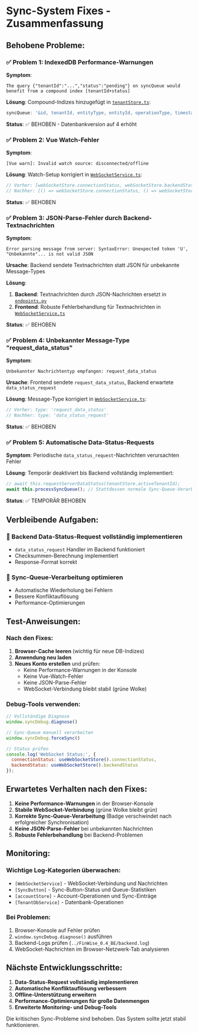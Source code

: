 # Sync-System Fixes - Zusammenfassung

## Behobene Probleme:

### ✅ Problem 1: IndexedDB Performance-Warnungen
**Symptom**:
```
The query {"tenantId":"...","status":"pending"} on syncQueue would benefit from a compound index [tenantId+status]
```

**Lösung**: Compound-Indizes hinzugefügt in [`tenantStore.ts`](../src/stores/tenantStore.ts):
```typescript
syncQueue: '&id, tenantId, entityType, entityId, operationType, timestamp, status, [tenantId+status], [tenantId+entityType], [tenantId+operationType]'
```
**Status**: ✅ BEHOBEN - Datenbankversion auf 4 erhöht

### ✅ Problem 2: Vue Watch-Fehler
**Symptom**:
```
[Vue warn]: Invalid watch source: disconnected/offline
```

**Lösung**: Watch-Setup korrigiert in [`WebSocketService.ts`](../src/services/WebSocketService.ts):
```typescript
// Vorher: [webSocketStore.connectionStatus, webSocketStore.backendStatus]
// Nachher: [() => webSocketStore.connectionStatus, () => webSocketStore.backendStatus]
```
**Status**: ✅ BEHOBEN

### ✅ Problem 3: JSON-Parse-Fehler durch Backend-Textnachrichten
**Symptom**:
```
Error parsing message from server: SyntaxError: Unexpected token 'U', "Unbekannte"... is not valid JSON
```

**Ursache**: Backend sendete Textnachrichten statt JSON für unbekannte Message-Types

**Lösung**:
1. **Backend**: Textnachrichten durch JSON-Nachrichten ersetzt in [`endpoints.py`](../FinWise_0.4_BE/app/websocket/endpoints.py)
2. **Frontend**: Robuste Fehlerbehandlung für Textnachrichten in [`WebSocketService.ts`](../src/services/WebSocketService.ts)

**Status**: ✅ BEHOBEN

### ✅ Problem 4: Unbekannter Message-Type "request_data_status"
**Symptom**:
```
Unbekannter Nachrichtentyp empfangen: request_data_status
```

**Ursache**: Frontend sendete `request_data_status`, Backend erwartete `data_status_request`

**Lösung**: Message-Type korrigiert in [`WebSocketService.ts`](../src/services/WebSocketService.ts):
```typescript
// Vorher: type: 'request_data_status'
// Nachher: type: 'data_status_request'
```
**Status**: ✅ BEHOBEN

### ✅ Problem 5: Automatische Data-Status-Requests
**Symptom**: Periodische `data_status_request`-Nachrichten verursachten Fehler

**Lösung**: Temporär deaktiviert bis Backend vollständig implementiert:
```typescript
// await this.requestServerDataStatus(tenantStore.activeTenantId);
await this.processSyncQueue(); // Stattdessen normale Sync-Queue-Verarbeitung
```
**Status**: ✅ TEMPORÄR BEHOBEN

## Verbleibende Aufgaben:

### 🔄 Backend Data-Status-Request vollständig implementieren
- `data_status_request` Handler im Backend funktioniert
- Checksummen-Berechnung implementiert
- Response-Format korrekt

### 🔄 Sync-Queue-Verarbeitung optimieren
- Automatische Wiederholung bei Fehlern
- Bessere Konfliktauflösung
- Performance-Optimierungen

## Test-Anweisungen:

### Nach den Fixes:
1. **Browser-Cache leeren** (wichtig für neue DB-Indizes)
2. **Anwendung neu laden**
3. **Neues Konto erstellen** und prüfen:
   - Keine Performance-Warnungen in der Konsole
   - Keine Vue-Watch-Fehler
   - Keine JSON-Parse-Fehler
   - WebSocket-Verbindung bleibt stabil (grüne Wolke)

### Debug-Tools verwenden:
```javascript
// Vollständige Diagnose
window.syncDebug.diagnose()

// Sync-Queue manuell verarbeiten
window.syncDebug.forceSync()

// Status prüfen
console.log('WebSocket Status:', {
  connectionStatus: useWebSocketStore().connectionStatus,
  backendStatus: useWebSocketStore().backendStatus
});
```

## Erwartetes Verhalten nach den Fixes:

1. **Keine Performance-Warnungen** in der Browser-Konsole
2. **Stabile WebSocket-Verbindung** (grüne Wolke bleibt grün)
3. **Korrekte Sync-Queue-Verarbeitung** (Badge verschwindet nach erfolgreicher Synchronisation)
4. **Keine JSON-Parse-Fehler** bei unbekannten Nachrichten
5. **Robuste Fehlerbehandlung** bei Backend-Problemen

## Monitoring:

### Wichtige Log-Kategorien überwachen:
- `[WebSocketService]` - WebSocket-Verbindung und Nachrichten
- `[SyncButton]` - Sync-Button-Status und Queue-Statistiken
- `[accountStore]` - Account-Operationen und Sync-Einträge
- `[TenantDbService]` - Datenbank-Operationen

### Bei Problemen:
1. Browser-Konsole auf Fehler prüfen
2. `window.syncDebug.diagnose()` ausführen
3. Backend-Logs prüfen (`../FinWise_0.4_BE/backend.log`)
4. WebSocket-Nachrichten im Browser-Netzwerk-Tab analysieren

## Nächste Entwicklungsschritte:

1. **Data-Status-Request vollständig implementieren**
2. **Automatische Konfliktauflösung verbessern**
3. **Offline-Unterstützung erweitern**
4. **Performance-Optimierungen für große Datenmengen**
5. **Erweiterte Monitoring- und Debug-Tools**

Die kritischen Sync-Probleme sind behoben. Das System sollte jetzt stabil funktionieren.
